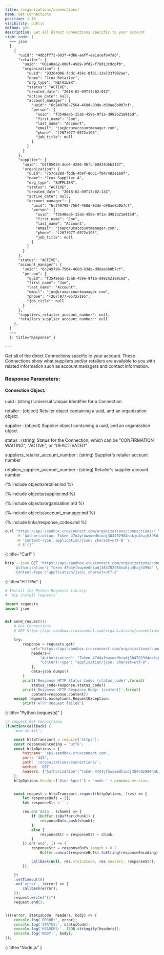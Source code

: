 ```yaml
---
title: /organizations/connections/
name: Get Connections
position: 1.10
visibility: public
method: get
description: Get all direct Connections specific to your account
right_code: |
  ~~~ json
  [
    {
      "uuid": "4db3ff73-603f-4db6-aaff-ea1acef847a0",
      "retailer": {
        "uuid": "60148a62-008f-4989-9fd2-f79d13cdc6fb",
        "organization": {
          "uuid": "93204006-fcdc-458c-8f81-13a7337992ae",
          "name": "Crux Retailer",
          "org_type": "RETAILER",
          "status": "ACTIVE",
          "created_date": "2018-02-09T17:02:01Z",
          "active_date": null,
          "account_manager": {
            "uuid": "6c249798-7564-468d-83de-d98ae8b0b7cf",
            "person": {
              "uuid": "f3548ea5-15ab-459e-9f1a-d982b21e916d",
              "first_name": "Joe",
              "last_name": "Account",
              "email": "joe@cruxaccountmanager.com",
              "phone": "(267)977-0572x195",
              "job_title": null
            }
          }
        }
      },
      "supplier": {
        "uuid": "b5f05054-dce4-4286-96fc-b9424d6b2137",
        "organization": {
          "uuid": "757ce28d-fbd6-4b9f-8051-f847482e169f",
          "name": "Crux Supplier A",
          "org_type": "SUPPLIER",
          "status": "ACTIVE",
          "created_date": "2018-02-09T17:02:13Z",
          "active_date": null,
          "account_manager": {
            "uuid": "6c249798-7564-468d-83de-d98ae8b0b7cf",
            "person": {
              "uuid": "f3548ea5-15ab-459e-9f1a-d982b21e916d",
              "first_name": "Joe",
              "last_name": "Account",
              "email": "joe@cruxaccountmanager.com",
              "phone": "(267)977-0572x195",
              "job_title": null
            }
          }
        }
      },
      "status": "ACTIVE",
      "account_manager": {
        "uuid": "6c249798-7564-468d-83de-d98ae8b0b7cf",
        "person": {
          "uuid": "f3548ea5-15ab-459e-9f1a-d982b21e916d",
          "first_name": "Joe",
          "last_name": "Account",
          "email": "joe@cruxaccountmanager.com",
          "phone": "(267)977-0572x195",
          "job_title": null
        }
      },
      "suppliers_retailer_account_number": null,
      "retailers_supplier_account_number": null
    },
  ]
  ~~~
  {: title="Response" }

---
```

Get all of the direct Connections specific to your account. These Connections show what suppliers and/or retailers are available to you with related information such as account managers and contact information.

### Response Parameters:

#### Connection Object:

uuid
: (string) Universal Unique Identifier for a Connection

retailer
: (object) Retailer object containing a uuid, and an organization object

supplier
: (object) Supplier object containing a uuid, and an organization object

status
: (string) Status for the Connection, which can be "CONFIRMATION WAITING", "ACTIVE", or "DEACTIVATED"

suppliers_retailer_account_number
: (string) Supplier's retailer account number

retailers_supplier_account_number
: (string) Retailer's supplier account number

{% include objects/retailer.md %}

{% include objects/supplier.md %}

{% include objects/organization.md %}

{% include objects/account_manager.md %}

{% include links/response_codes.md %}

~~~ bash
curl "https://api-sandbox.cruxconnect.com/organizations/connections/" \
     -H 'Authorization: Token 47d4yfbwymedhiudj384702984nakju4hajh395d' \
     -H 'Content-Type: application/json; charset=utf-8' \
     -d $'{}'

~~~
{: title="Curl" }

~~~ bash
http --json GET 'https://api-sandbox.cruxconnect.com/organizations/connections/' \
    'Authorization':'Token 47d4yfbwymedhiudj384702984nakju4hajh395d' \
    'Content-Type':'application/json; charset=utf-8'


~~~
{: title="HTTPie" }

~~~ python
# Install the Python Requests library:
# `pip install requests`

import requests
import json


def send_request():
    # Get Connections
    # GET https://api-sandbox.cruxconnect.com/organizations/connections/

    try:
        response = requests.get(
            url="https://api-sandbox.cruxconnect.com/organizations/connections/",
            headers={
                "Authorization": "Token 47d4yfbwymedhiudj384702984nakju4hajh395d",
                "Content-Type": "application/json; charset=utf-8",
            },
            data=json.dumps()
        )
        print('Response HTTP Status Code: {status_code}'.format(
            status_code=response.status_code))
        print('Response HTTP Response Body: {content}'.format(
            content=response.content))
    except requests.exceptions.RequestException:
        print('HTTP Request failed')

~~~
{: title="Python (requests)" }

~~~ javascript
// request Get Connections
(function(callback) {
    'use strict';

    const httpTransport = require('https');
    const responseEncoding = 'utf8';
    const httpOptions = {
        hostname: 'api-sandbox.cruxconnect.com',
        port: '443',
        path: '/organizations/connections/',
        method: 'GET',
        headers: {"Authorization":"Token 47d4yfbwymedhiudj384702984nakju4hajh395d","Content-Type":"application/json; charset=utf-8"}
    };
    httpOptions.headers['User-Agent'] = 'node ' + process.version;


    const request = httpTransport.request(httpOptions, (res) => {
        let responseBufs = [];
        let responseStr = '';

        res.on('data', (chunk) => {
            if (Buffer.isBuffer(chunk)) {
                responseBufs.push(chunk);
            }
            else {
                responseStr = responseStr + chunk;
            }
        }).on('end', () => {
            responseStr = responseBufs.length > 0 ?
                Buffer.concat(responseBufs).toString(responseEncoding) : responseStr;

            callback(null, res.statusCode, res.headers, responseStr);
        });

    })
    .setTimeout(0)
    .on('error', (error) => {
        callback(error);
    });
    request.write("{}")
    request.end();


})((error, statusCode, headers, body) => {
    console.log('ERROR:', error);
    console.log('STATUS:', statusCode);
    console.log('HEADERS:', JSON.stringify(headers));
    console.log('BODY:', body);
});

~~~
{: title="Node.js" }
